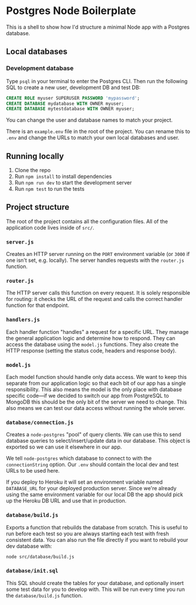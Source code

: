 # Postgres Node Boilerplate

This is a shell to show how I'd structure a minimal Node app with a Postgres database.

## Local databases

### Development database

Type `psql` in your terminal to enter the Postgres CLI. Then run the following SQL to create a new user, development DB and test DB:

```sql
CREATE ROLE myuser SUPERUSER PASSWORD 'mypassword';
CREATE DATABASE mydatabase WITH OWNER myuser;
CREATE DATABASE mytestdatabase WITH OWNER myuser;
```

You can change the user and database names to match your project.

There is an `example.env` file in the root of the project. You can rename this to `.env` and change the URLs to match your own local databases and user.

## Running locally

1. Clone the repo
1. Run `npm install` to install dependencies
1. Run `npm run dev` to start the development server
1. Run `npm test` to run the tests

## Project structure

The root of the project contains all the configuration files. All of the application code lives inside of `src/`.

### `server.js`

Creates an HTTP server running on the `PORT` environment variable (or `3000` if one isn't set, e.g. locally). The server handles requests with the `router.js` function.

### `router.js`

The HTTP server calls this function on every request. It is solely responsible for routing: it checks the URL of the request and calls the correct handler function for that endpoint.

### `handlers.js`

Each handler function "handles" a request for a specific URL. They manage the general application logic and determine how to respond. They can access the database using the `model.js` functions. They also create the HTTP response (setting the status code, headers and response body).

### `model.js`

Each model function should handle only data access. We want to keep this separate from our application logic so that each bit of our app has a single responsibility. This also means the model is the only place with database specific code—if we decided to switch our app from PostgreSQL to MongoDB this should be the only bit of the server we need to change. This also means we can test our data access without running the whole server.

### `database/connection.js`

Creates a `node-postgres` "pool" of query clients. We can use this to send database queries to select/insert/update data in our database. This object is exported so we can use it elsewhere in our app.

We tell `node-postgres` which database to connect to with the `connectionString` option. Our `.env` should contain the local dev and test URLs to be used here.

If you deploy to Heroku it will set an environment variable named `DATABASE_URL` for your deployed production server. Since we're already using the same environment variable for our local DB the app should pick up the Heroku DB URL and use that in production.

### `database/build.js`

Exports a function that rebuilds the database from scratch. This is useful to run before each test so you are always starting each test with fresh consistent data. You can also run the file directly if you want to rebuild your dev database with:

```sh
node src/database/build.js
```

### `database/init.sql`

This SQL should create the tables for your database, and optionally insert some test data for you to develop with. This will be run every time you run the `database/build.js` function.
